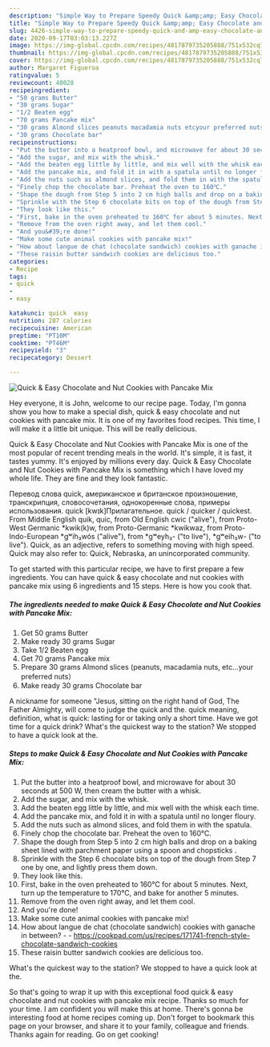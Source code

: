 ```yaml
---
description: "Simple Way to Prepare Speedy Quick &amp;amp; Easy Chocolate and Nut Cookies with Pancake Mix"
title: "Simple Way to Prepare Speedy Quick &amp;amp; Easy Chocolate and Nut Cookies with Pancake Mix"
slug: 4426-simple-way-to-prepare-speedy-quick-and-amp-easy-chocolate-and-nut-cookies-with-pancake-mix
date: 2020-09-17T03:03:13.227Z
image: https://img-global.cpcdn.com/recipes/4817879735205888/751x532cq70/quick-easy-chocolate-and-nut-cookies-with-pancake-mix-recipe-main-photo.jpg
thumbnail: https://img-global.cpcdn.com/recipes/4817879735205888/751x532cq70/quick-easy-chocolate-and-nut-cookies-with-pancake-mix-recipe-main-photo.jpg
cover: https://img-global.cpcdn.com/recipes/4817879735205888/751x532cq70/quick-easy-chocolate-and-nut-cookies-with-pancake-mix-recipe-main-photo.jpg
author: Margaret Figueroa
ratingvalue: 5
reviewcount: 40028
recipeingredient:
- "50 grams Butter"
- "30 grams Sugar"
- "1/2 Beaten egg"
- "70 grams Pancake mix"
- "30 grams Almond slices peanuts macadamia nuts etcyour preferred nuts"
- "30 grams Chocolate bar"
recipeinstructions:
- "Put the butter into a heatproof bowl, and microwave for about 30 seconds at 500 W, then cream the butter with a whisk."
- "Add the sugar, and mix with the whisk."
- "Add the beaten egg little by little, and mix well with the whisk each time."
- "Add the pancake mix, and fold it in with a spatula until no longer floury."
- "Add the nuts such as almond slices, and fold them in with the spatula."
- "Finely chop the chocolate bar. Preheat the oven to 160℃."
- "Shape the dough from Step 5 into 2 cm high balls and drop on a baking sheet lined with parchment paper using a spoon and chopsticks ."
- "Sprinkle with the Step 6 chocolate bits on top of the dough from Step 7 one by one, and lightly press them down."
- "They look like this."
- "First, bake in the oven preheated to 160℃ for about 5 minutes. Next, turn up the temperature to 170℃, and bake for another 5 minutes."
- "Remove from the oven right away, and let them cool."
- "And you&#39;re done!"
- "Make some cute animal cookies with pancake mix!"
- "How about langue de chat (chocolate sandwich) cookies with ganache in between?  https://cookpad.com/us/recipes/171741-french-style-chocolate-sandwich-cookies"
- "These raisin butter sandwich cookies are delicious too."
categories:
- Recipe
tags:
- quick
- 
- easy

katakunci: quick  easy 
nutrition: 287 calories
recipecuisine: American
preptime: "PT10M"
cooktime: "PT46M"
recipeyield: "3"
recipecategory: Dessert

---
```



![Quick &amp; Easy Chocolate and Nut Cookies with Pancake Mix](https://img-global.cpcdn.com/recipes/4817879735205888/751x532cq70/quick-easy-chocolate-and-nut-cookies-with-pancake-mix-recipe-main-photo.jpg)

Hey everyone, it is John, welcome to our recipe page. Today, I'm gonna show you how to make a special dish, quick &amp; easy chocolate and nut cookies with pancake mix. It is one of my favorites food recipes. This time, I will make it a little bit unique. This will be really delicious.

Quick &amp; Easy Chocolate and Nut Cookies with Pancake Mix is one of the most popular of recent trending meals in the world. It's simple, it is fast, it tastes yummy. It's enjoyed by millions every day. Quick &amp; Easy Chocolate and Nut Cookies with Pancake Mix is something which I have loved my whole life. They are fine and they look fantastic.

Перевод слова quick, американское и британское произношение, транскрипция, словосочетания, однокоренные слова, примеры использования. quick [kwɪk]Прилагательное. quick / quicker / quickest. From Middle English quik, quic, from Old English cwic (&#34;alive&#34;), from Proto-West Germanic *kwik(k)w, from Proto-Germanic *kwikwaz, from Proto-Indo-European *gʷih₃wós (&#34;alive&#34;), from *gʷeyh₃- (&#34;to live&#34;), *gʷeih₃w- (&#34;to live&#34;). Quick, as an adjective, refers to something moving with high speed. Quick may also refer to: Quick, Nebraska, an unincorporated community.


To get started with this particular recipe, we have to first prepare a few ingredients. You can have quick &amp; easy chocolate and nut cookies with pancake mix using 6 ingredients and 15 steps. Here is how you cook that.

<!--inarticleads1-->

##### The ingredients needed to make Quick &amp; Easy Chocolate and Nut Cookies with Pancake Mix:

1. Get 50 grams Butter
1. Make ready 30 grams Sugar
1. Take 1/2 Beaten egg
1. Get 70 grams Pancake mix
1. Prepare 30 grams Almond slices (peanuts, macadamia nuts, etc...your preferred nuts）
1. Make ready 30 grams Chocolate bar


A nickname for someone &#34;Jesus, sitting on the right hand of God, The Father Almighty, will come to judge the quick and the. quick meaning, definition, what is quick: lasting for or taking only a short time. Have we got time for a quick drink? What&#39;s the quickest way to the station? We stopped to have a quick look at the. 

<!--inarticleads2-->

##### Steps to make Quick &amp; Easy Chocolate and Nut Cookies with Pancake Mix:

1. Put the butter into a heatproof bowl, and microwave for about 30 seconds at 500 W, then cream the butter with a whisk.
1. Add the sugar, and mix with the whisk.
1. Add the beaten egg little by little, and mix well with the whisk each time.
1. Add the pancake mix, and fold it in with a spatula until no longer floury.
1. Add the nuts such as almond slices, and fold them in with the spatula.
1. Finely chop the chocolate bar. Preheat the oven to 160℃.
1. Shape the dough from Step 5 into 2 cm high balls and drop on a baking sheet lined with parchment paper using a spoon and chopsticks .
1. Sprinkle with the Step 6 chocolate bits on top of the dough from Step 7 one by one, and lightly press them down.
1. They look like this.
1. First, bake in the oven preheated to 160℃ for about 5 minutes. Next, turn up the temperature to 170℃, and bake for another 5 minutes.
1. Remove from the oven right away, and let them cool.
1. And you&#39;re done!
1. Make some cute animal cookies with pancake mix!
1. How about langue de chat (chocolate sandwich) cookies with ganache in between? -  - https://cookpad.com/us/recipes/171741-french-style-chocolate-sandwich-cookies
1. These raisin butter sandwich cookies are delicious too.


What&#39;s the quickest way to the station? We stopped to have a quick look at the. 

So that's going to wrap it up with this exceptional food quick &amp; easy chocolate and nut cookies with pancake mix recipe. Thanks so much for your time. I am confident you will make this at home. There's gonna be interesting food at home recipes coming up. Don't forget to bookmark this page on your browser, and share it to your family, colleague and friends. Thanks again for reading. Go on get cooking!
